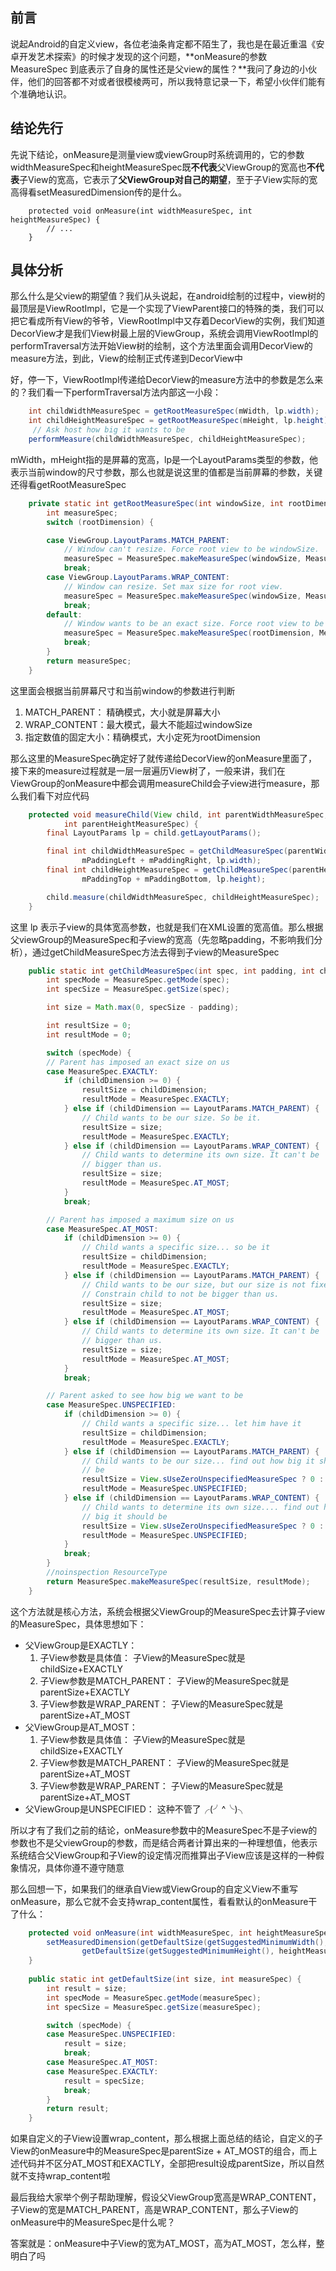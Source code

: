 ## 前言
说起Android的自定义view，各位老油条肯定都不陌生了，我也是在最近重温《安卓开发艺术探索》的时候才发现的这个问题，**onMeasure的参数 MeasureSpec 到底表示了自身的属性还是父view的属性？**我问了身边的小伙伴，他们的回答都不对或者很模棱两可，所以我特意记录一下，希望小伙伴们能有个准确地认识。
## 结论先行
先说下结论，onMeasure是测量view或viewGroup时系统调用的，它的参数widthMeasureSpec和heightMeasureSpec既**不代表**父ViewGroup的宽高也**不代表**子View的宽高，它表示了**父ViewGroup对自己的期望**，至于子View实际的宽高得看setMeasuredDimension传的是什么。
```
    protected void onMeasure(int widthMeasureSpec, int heightMeasureSpec) {
        // ...
    }
```

## 具体分析
那么什么是父view的期望值？我们从头说起，在android绘制的过程中，view树的最顶层是ViewRootImpl，它是一个实现了ViewParent接口的特殊的类，我们可以把它看成所有View的爷爷，ViewRootImpl中又存着DecorView的实例，我们知道DecorView才是我们View树最上层的ViewGroup，系统会调用ViewRootImpl的performTraversal方法开始View树的绘制，这个方法里面会调用DecorView的measure方法，到此，View的绘制正式传递到DecorView中

好，停一下，ViewRootImpl传递给DecorView的measure方法中的参数是怎么来的？我们看一下performTraversal方法内部这一小段：
```java
    int childWidthMeasureSpec = getRootMeasureSpec(mWidth, lp.width);
    int childHeightMeasureSpec = getRootMeasureSpec(mHeight, lp.height);
     // Ask host how big it wants to be
    performMeasure(childWidthMeasureSpec, childHeightMeasureSpec);
```
mWidth，mHeight指的是屏幕的宽高，lp是一个LayoutParams类型的参数，他表示当前window的尺寸参数，那么也就是说这里的值都是当前屏幕的参数，关键还得看getRootMeasureSpec
```java
    private static int getRootMeasureSpec(int windowSize, int rootDimension) {
        int measureSpec;
        switch (rootDimension) {

        case ViewGroup.LayoutParams.MATCH_PARENT:
            // Window can't resize. Force root view to be windowSize.
            measureSpec = MeasureSpec.makeMeasureSpec(windowSize, MeasureSpec.EXACTLY);
            break;
        case ViewGroup.LayoutParams.WRAP_CONTENT:
            // Window can resize. Set max size for root view.
            measureSpec = MeasureSpec.makeMeasureSpec(windowSize, MeasureSpec.AT_MOST);
            break;
        default:
            // Window wants to be an exact size. Force root view to be that size.
            measureSpec = MeasureSpec.makeMeasureSpec(rootDimension, MeasureSpec.EXACTLY);
            break;
        }
        return measureSpec;
    }
```
这里面会根据当前屏幕尺寸和当前window的参数进行判断

1. MATCH_PARENT： 精确模式，大小就是屏幕大小
2. WRAP_CONTENT：最大模式，最大不能超过windowSize
3. 指定数值的固定大小：精确模式，大小定死为rootDimension

那么这里的MeasureSpec确定好了就传递给DecorView的onMeasure里面了，接下来的measure过程就是一层一层遍历View树了，一般来讲，我们在ViewGroup的onMeasure中都会调用measureChild会子view进行measure，那么我们看下对应代码
```java
    protected void measureChild(View child, int parentWidthMeasureSpec,
            int parentHeightMeasureSpec) {
        final LayoutParams lp = child.getLayoutParams();

        final int childWidthMeasureSpec = getChildMeasureSpec(parentWidthMeasureSpec,
                mPaddingLeft + mPaddingRight, lp.width);
        final int childHeightMeasureSpec = getChildMeasureSpec(parentHeightMeasureSpec,
                mPaddingTop + mPaddingBottom, lp.height);

        child.measure(childWidthMeasureSpec, childHeightMeasureSpec);
    }
```
这里 lp 表示子view的具体宽高参数，也就是我们在XML设置的宽高值。那么根据父viewGroup的MeasureSpec和子view的宽高（先忽略padding，不影响我们分析），通过getChildMeasureSpec方法去得到子view的MeasureSpec
```java
    public static int getChildMeasureSpec(int spec, int padding, int childDimension) {
        int specMode = MeasureSpec.getMode(spec);
        int specSize = MeasureSpec.getSize(spec);

        int size = Math.max(0, specSize - padding);

        int resultSize = 0;
        int resultMode = 0;

        switch (specMode) {
        // Parent has imposed an exact size on us
        case MeasureSpec.EXACTLY:
            if (childDimension >= 0) {
                resultSize = childDimension;
                resultMode = MeasureSpec.EXACTLY;
            } else if (childDimension == LayoutParams.MATCH_PARENT) {
                // Child wants to be our size. So be it.
                resultSize = size;
                resultMode = MeasureSpec.EXACTLY;
            } else if (childDimension == LayoutParams.WRAP_CONTENT) {
                // Child wants to determine its own size. It can't be
                // bigger than us.
                resultSize = size;
                resultMode = MeasureSpec.AT_MOST;
            }
            break;

        // Parent has imposed a maximum size on us
        case MeasureSpec.AT_MOST:
            if (childDimension >= 0) {
                // Child wants a specific size... so be it
                resultSize = childDimension;
                resultMode = MeasureSpec.EXACTLY;
            } else if (childDimension == LayoutParams.MATCH_PARENT) {
                // Child wants to be our size, but our size is not fixed.
                // Constrain child to not be bigger than us.
                resultSize = size;
                resultMode = MeasureSpec.AT_MOST;
            } else if (childDimension == LayoutParams.WRAP_CONTENT) {
                // Child wants to determine its own size. It can't be
                // bigger than us.
                resultSize = size;
                resultMode = MeasureSpec.AT_MOST;
            }
            break;

        // Parent asked to see how big we want to be
        case MeasureSpec.UNSPECIFIED:
            if (childDimension >= 0) {
                // Child wants a specific size... let him have it
                resultSize = childDimension;
                resultMode = MeasureSpec.EXACTLY;
            } else if (childDimension == LayoutParams.MATCH_PARENT) {
                // Child wants to be our size... find out how big it should
                // be
                resultSize = View.sUseZeroUnspecifiedMeasureSpec ? 0 : size;
                resultMode = MeasureSpec.UNSPECIFIED;
            } else if (childDimension == LayoutParams.WRAP_CONTENT) {
                // Child wants to determine its own size.... find out how
                // big it should be
                resultSize = View.sUseZeroUnspecifiedMeasureSpec ? 0 : size;
                resultMode = MeasureSpec.UNSPECIFIED;
            }
            break;
        }
        //noinspection ResourceType
        return MeasureSpec.makeMeasureSpec(resultSize, resultMode);
    }
```
这个方法就是核心方法，系统会根据父ViewGroup的MeasureSpec去计算子view的MeasureSpec，具体思想如下：

- 父ViewGroup是EXACTLY：
	1. 子View参数是具体值：
	子View的MeasureSpec就是childSize+EXACTLY
	2. 子View参数是MATCH_PARENT：
	子View的MeasureSpec就是parentSize+EXACTLY
	3. 子View参数是WRAP_PARENT：
	子View的MeasureSpec就是parentSize+AT_MOST
- 父ViewGroup是AT_MOST：
	1. 子View参数是具体值：
	子View的MeasureSpec就是childSize+EXACTLY
	2. 子View参数是MATCH_PARENT：
	子View的MeasureSpec就是parentSize+AT_MOST
	3. 子View参数是WRAP_PARENT：
	子View的MeasureSpec就是parentSize+AT_MOST
- 父ViewGroup是UNSPECIFIED：
	这种不管了╭(╯^╰)╮

所以才有了我们之前的结论，onMeasure参数中的MeasureSpec不是子view的参数也不是父viewGroup的参数，而是结合两者计算出来的一种理想值，他表示系统结合父ViewGroup和子View的设定情况而推算出子View应该是这样的一种假象情况，具体你遵不遵守随意

那么回想一下，如果我们的继承自View或ViewGroup的自定义View不重写onMeasure，那么它就不会支持wrap_content属性，看看默认的onMeasure干了什么：
```java
    protected void onMeasure(int widthMeasureSpec, int heightMeasureSpec) {
        setMeasuredDimension(getDefaultSize(getSuggestedMinimumWidth(), widthMeasureSpec),
                getDefaultSize(getSuggestedMinimumHeight(), heightMeasureSpec));
    }
    
    public static int getDefaultSize(int size, int measureSpec) {
        int result = size;
        int specMode = MeasureSpec.getMode(measureSpec);
        int specSize = MeasureSpec.getSize(measureSpec);

        switch (specMode) {
        case MeasureSpec.UNSPECIFIED:
            result = size;
            break;
        case MeasureSpec.AT_MOST:
        case MeasureSpec.EXACTLY:
            result = specSize;
            break;
        }
        return result;
    }
```
如果自定义的子View设置wrap_content，那么根据上面总结的结论，自定义的子View的onMeasure中的MeasureSpec是parentSize + AT_MOST的组合，而上述代码并不区分AT_MOST和EXACTLY，全部把result设成parentSize，所以自然就不支持wrap_content啦

最后我给大家举个例子帮助理解，假设父ViewGroup宽高是WRAP_CONTENT，子View的宽是MATCH_PARENT，高是WRAP_CONTENT，那么子View的onMeasure中的MeasureSpec是什么呢？

答案就是：onMeasure中子View的宽为AT_MOST，高为AT_MOST，怎么样，整明白了吗